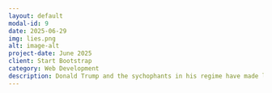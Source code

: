 ```yaml
---
layout: default
modal-id: 9
date: 2025-06-29
img: lies.png
alt: image-alt
project-date: June 2025
client: Start Bootstrap
category: Web Development
description: Donald Trump and the sychophants in his regime have made lying a core part of their strategy. They consistently promote misleading or outright false narratives. Below you will find a curated set of representative examples of blatant falsehoods spread by members of the administration.
---
```

